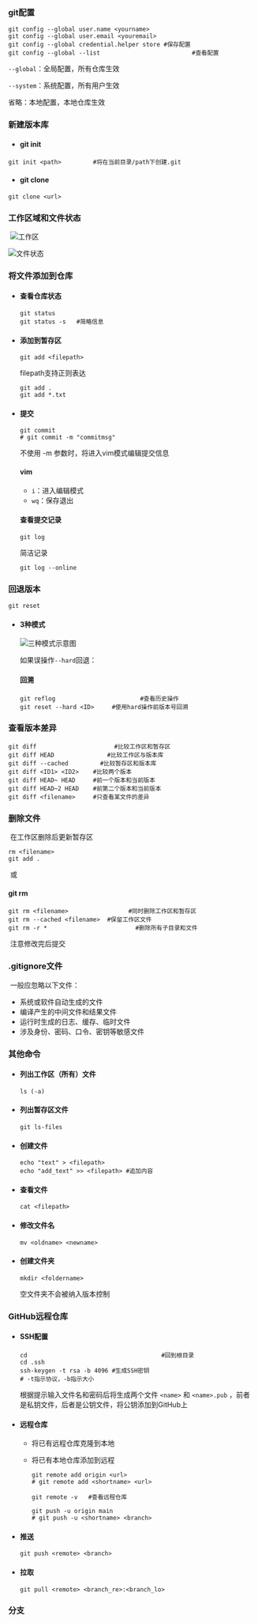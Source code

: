 ### git配置



```shell
git config --global user.name <yourname>
git config --global user.email <youremail>
git config --global credential.helper store #保存配置
git config --global --list 					        #查看配置
```

` --global `：全局配置，所有仓库生效

` --system `：系统配置，所有用户生效

省略：本地配置，本地仓库生效



### 新建版本库

- #### git init

``` shell
git init <path>			#将在当前目录/path下创建.git
```

- #### git clone

```shell 
git clone <url>
```



### 工作区域和文件状态

​	![工作区](./img/workstream.png)



![文件状态](./img/filetype.png)



### 将文件添加到仓库



- #### 查看仓库状态

  ``` shell
  git status
  git status -s	  #简略信息
  ```

- #### 添加到暂存区

  ```shell 
  git add <filepath> 
  ```

  filepath支持正则表达

  ```shell
  git add .
  git add *.txt
  ```

- #### 提交

  ```shell 
  git commit
  # git commit -m "commitmsg"
  ```

  不使用 -m 参数时，将进入vim模式编辑提交信息

  #### vim

  -  ` i `：进入编辑模式
  - ` wq `：保存退出

  #### 查看提交记录

  ```shell
  git log
  ```

  简洁记录

  ```shell
  git log --online
  ```



### 回退版本

``` shell
git reset
```

- #### 3种模式

  ![三种模式示意图](./img/resetmode.png)

  如果误操作` --hard `回退：

  #### 回溯

  ```shell
  git reflog					    #查看历史操作
  git reset --hard <ID>		#使用hard操作前版本号回溯
  ```



### 查看版本差异

```shell
git diff				      #比较工作区和暂存区
git diff HEAD			    #比较工作区与版本库
git diff --cached		  #比较暂存区和版本库
git diff <ID1> <ID2>	#比较两个版本
git diff HEAD~ HEAD		#前一个版本和当前版本
git diff HEAD~2 HEAD	#前第二个版本和当前版本
git diff <filename>		#只查看某文件的差异
```



### 删除文件

​	在工作区删除后更新暂存区

```shell
rm <filename>
git add .
```

​	或

#### 	git rm

```shell
git rm <filename>			      #同时删除工作区和暂存区
git rm --cached <filename>	#保留工作区文件
git rm -r *					        #删除所有子目录和文件
```

​	注意修改完后提交

### .gitignore文件

​	一般应忽略以下文件：

- 系统或软件自动生成的文件
- 编译产生的中间文件和结果文件
- 运行时生成的日志、缓存、临时文件
- 涉及身份、密码、口令、密钥等敏感文件

### 其他命令

- #### 列出工作区（所有）文件

  ```shell
  ls (-a)
  ```

- #### 列出暂存区文件

  ```shell
  git ls-files
  ```

- #### 创建文件

  ```shell
  echo "text" > <filepath>
  echo "add_text" >> <filepath>	#追加内容
  ```

- #### 查看文件

  ```shell
  cat <filepath>
  ```

- #### 修改文件名

  ```shell 
  mv <oldname> <newname>
  ```

- #### 创建文件夹

  ```shell
  mkdir <foldername>
  ```

  空文件夹不会被纳入版本控制







### GitHub远程仓库

- #### SSH配置

  ```shell
  cd							          #回到根目录
  cd .ssh
  ssh-keygen -t rsa -b 4096	#生成SSH密钥
  # -t指示协议，-b指示大小
  ```

  根据提示输入文件名和密码后将生成两个文件 ` <name> ` 和 ` <name>.pub ` ，前者是私钥文件，后者是公钥文件，将公钥添加到GitHub上

- #### 远程仓库

  - 将已有远程仓库克隆到本地

  - 将已有本地仓库添加到远程

    ```shell
    git remote add origin <url>
    # git remote add <shortname> <url>
    
    git remote -v	#查看远程仓库
    
    git push -u origin main
    # git push -u <shortname> <branch>
    ```

- #### 推送

  ```shell
  git push <remote> <branch>
  ```

- #### 拉取

  ```shell
  git pull <remote> <branch_re>:<branch_lo>
  ```







### 分支
